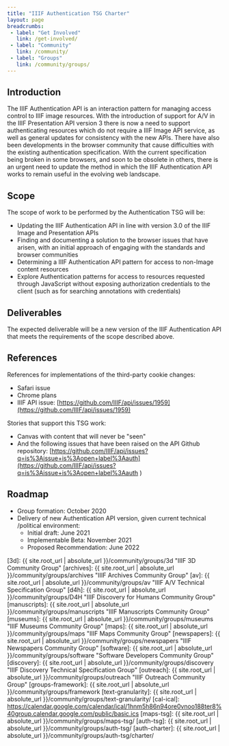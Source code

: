 ```yaml
---
title: "IIIF Authentication TSG Charter"
layout: page
breadcrumbs:
 - label: "Get Involved"
   link: /get-involved/
 - label: "Community"
   link: /community/
 - label: "Groups"
   link: /community/groups/
---
```

## Introduction
The IIIF Authentication API is an interaction pattern for managing access control to IIIF image resources. With the introduction of support for A/V in the IIIF Presentation API version 3 there is now a need to support authenticating resources which do not require a IIIF Image API service, as well as general updates for consistency with the new APIs. There have also been developments in the browser community that cause difficulties with the existing authentication specification. With the current specification being broken in some browsers, and soon to be obsolete in others, there is an urgent need to update the method in which the IIIF Authentication API works to remain useful in the evolving web landscape.

## Scope
The scope of work to be performed by the Authentication TSG will be:   
* Updating the IIIF Authentication API in line with version 3.0 of the IIIF Image and Presentation APIs
* Finding and documenting a solution to the browser issues that have arisen, with an initial approach of engaging with the standards and browser communities
* Determining a IIIF Authentication API pattern for access to non-Image content resources
* Explore Authentication patterns for access to resources requested through JavaScript without exposing authorization credentials to the client (such as for searching annotations with credentials)   

## Deliverables
The expected deliverable will be a new version of the IIIF Authentication API that meets the requirements of the scope described above.   

## References
References for implementations of the third-party cookie changes:
* Safari issue
* Chrome plans
* IIIF API issue: [https://github.com/IIIF/api/issues/1959](https://github.com/IIIF/api/issues/1959)   

Stories that support this TSG work:
* Canvas with content that will never be "seen"
* And the following issues that have been raised on the API Github repository:
[https://github.com/IIIF/api/issues?q=is%3Aissue+is%3Aopen+label%3Aauth](https://github.com/IIIF/api/issues?q=is%3Aissue+is%3Aopen+label%3Aauth   )

## Roadmap
* Group formation: October 2020
* Delivery of new Authentication API version, given current technical /political environment:
    * Initial draft: June 2021
    * Implementable Beta: November 2021
    * Proposed Recommendation: June 2022    
 

[3d]: {{ site.root_url | absolute_url }}/community/groups/3d "IIIF 3D Community Group"
[archives]: {{ site.root_url | absolute_url }}/community/groups/archives "IIIF Archives Community Group"
[av]: {{ site.root_url | absolute_url }}/community/groups/av "IIIF A/V Technical Specification Group"
[d4h]: {{ site.root_url | absolute_url }}/community/groups/D4H "IIIF Discovery for Humans Community Group"
[manuscripts]: {{ site.root_url | absolute_url }}/community/groups/manuscripts "IIIF Manuscripts Community Group"
[museums]: {{ site.root_url | absolute_url }}/community/groups/museums "IIIF Museums Community Group"
[maps]: {{ site.root_url | absolute_url }}/community/groups/maps "IIIF Maps Community Group"
[newspapers]: {{ site.root_url | absolute_url }}/community/groups/newspapers "IIIF Newspapers Community Group"
[software]: {{ site.root_url | absolute_url }}/community/groups/software "Software Developers Community Group"
[discovery]: {{ site.root_url | absolute_url }}/community/groups/discovery "IIIF Discovery Technical Specification Group"
[outreach]: {{ site.root_url | absolute_url }}/community/groups/outreach "IIIF Outreach Community Group"
[groups-framework]: {{ site.root_url | absolute_url }}/community/groups/framework
[text-granularity]: {{ site.root_url | absolute_url }}/community/groups/text-granularity/
[cal-ical]: https://calendar.google.com/calendar/ical/1hnm5h86n94ore0vnoo188ter8%40group.calendar.google.com/public/basic.ics
[maps-tsg]: {{ site.root_url | absolute_url }}/community/groups/maps-tsg/
[auth-tsg]: {{ site.root_url | absolute_url }}/community/groups/auth-tsg/
[auth-charter]: {{ site.root_url | absolute_url }}/community/groups/auth-tsg/charter/
